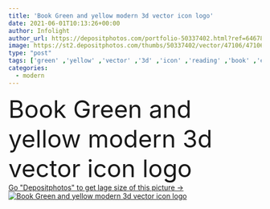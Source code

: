 ```yaml
---
title: 'Book Green and yellow modern 3d vector icon logo'
date: 2021-06-01T10:13:26+00:00
author: Infolight
author_url: https://depositphotos.com/portfolio-50337402.html?ref=64678756
image: https://st2.depositphotos.com/thumbs/50337402/vector/47106/471061808/api_thumb_450.jpg?forcejpeg=true
type: "post"
tags: ['green' ,'yellow' ,'vector' ,'3d' ,'icon' ,'reading' ,'book' ,'education' ,'library' ,'literature' ,'study' ,'books' ,'logo' ,'miscellaneous' ,'eps' ,'premium' ]
categories: 
  - modern
---
```

<div aling="center">
            <font size="60"> Book Green and yellow modern 3d vector icon logo</font>   
</div>
<div>
    <a href='https://st2.depositphotos.com/thumbs/50337402/vector/47106/471061808/api_thumb_450.jpg?forcejpeg=true?ref=64678756' target=_blank > Go "Depositphotos" to get lage size of this picture ->
        <img href='https://st2.depositphotos.com/thumbs/50337402/vector/47106/471061808/api_thumb_450.jpg?forcejpeg=true?ref=64678756' src='https://st2.depositphotos.com/50337402/47106/v/950/depositphotos_471061808-stock-illustration-book-green-yellow-modern-vector.jpg?forcejpeg=true' alt='Book Green and yellow modern 3d vector icon logo' >
    </a>
</div>
